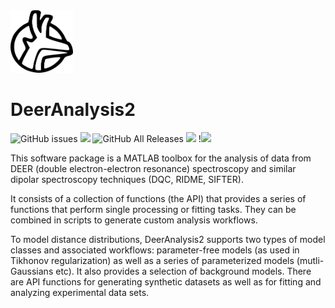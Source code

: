 
<a name="logo"/>
<img src="./docsrc/source/favicon.png" alt="DeerAnalysis Logo" width="100" height="100"></img>
</a>
</div>

# DeerAnalysis2
![GitHub issues](https://img.shields.io/github/issues-raw/luisfabib/DeerAnalysis2?style=flat-square)
<img src="https://img.shields.io/badge/MATLAB-%3C2019a-brightgreen?style=flat-square"></img>
![GitHub All Releases](https://img.shields.io/github/downloads/luisfabib/DeerAnalysis2/total?style=flat-square)
<img src="https://img.shields.io/badge/license-MIT-blue?style=flat-square"></img>
!![](https://github.com/luisfabib/DeerAnalysis2/workflows/Webpage%20update/badge.svg)

This software package is a MATLAB toolbox for the analysis of data from DEER (double electron-electron resonance) spectroscopy and similar dipolar spectroscopy techniques (DQC, RIDME, SIFTER).

It consists of a collection of functions (the API) that provides a series of functions that perform single processing or fitting tasks. They can be combined in scripts to generate custom analysis workflows.

To model distance distributions, DeerAnalysis2 supports two types of model classes and associated workflows: parameter-free models (as used in Tikhonov regularization) as well as a series of parameterized models (mutli-Gaussians etc). It also provides a selection of background models. There are API functions for generating synthetic datasets as well as for fitting and analyzing experimental data sets.
